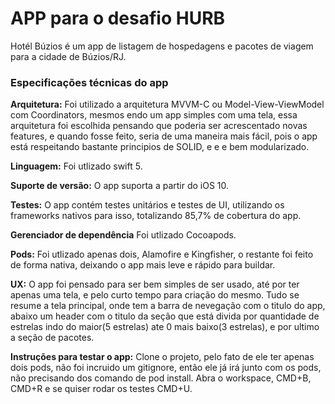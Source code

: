# APP para o desafio HURB

Hotél Búzios é um app de listagem de hospedagens e pacotes de viagem para a cidade de Búzios/RJ.

### Especificações técnicas do app

**Arquitetura:** Foi utilizado a arquitetura MVVM-C ou Model-View-ViewModel com Coordinators, mesmos endo um app simples com uma tela, essa arquitetura foi escolhida pensando que poderia ser acrescentado novas features, e quando fosse feito, seria de uma maneira mais fácil, pois o app está respeitando bastante principios de SOLID, e e e bem modularizado.

**Linguagem:** Foi utlizado swift 5.

**Suporte de versão:** O app suporta a partir do iOS 10.

**Testes:** O app contém testes unitários e testes de UI, utilizando os frameworks nativos para isso, totalizando 85,7% de cobertura do app.

**Gerenciador de dependência** Foi utlizado Cocoapods.

**Pods:** Foi utlizado apenas dois, Alamofire e Kingfisher, o restante foi feito de forma nativa, deixando o app mais leve e rápido para buildar.

**UX:** O app foi pensado para ser bem simples de ser usado, até por ter apenas uma tela, e pelo curto tempo para criação do mesmo. Tudo se resume a tela principal, onde tem a barra de nevegação com o titulo do app, abaixo um header com o titulo da seção que está divida por quantidade de estrelas indo do maior(5 estrelas) ate 0 mais baixo(3 estrelas), e por ultimo a seção de pacotes. 

**Instruções para testar o app:** Clone o projeto, pelo fato de ele ter apenas dois pods, não foi incruido um gitignore, então ele já irá junto com os pods, não precisando dos comando de pod install. Abra o workspace, CMD+B, CMD+R e se quiser rodar os testes CMD+U.


